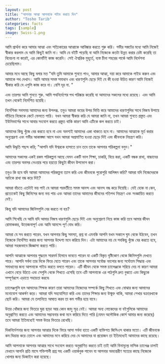 ```yaml
---
layout: post
title: "আপনার আত্মা আপনাকে গাইড করতে দিন"
author: "Tosho Tarib"
categories: facts
tags: [sample]
image: Swiss-1.png
---
```





আমি প্রার্থনা করে আমার আত্মা এবং সত্যিকারের আত্মাকে আবিষ্কার করতে শুরু করি। গভীর সঙ্কটের মধ্যে আমি নিজেই স্বীকার করলাম যে আমি কিছুই জানি না। আমি যে বইটি পড়েছি বা আমি নিজেকে কতটা উন্নত করার চেষ্টা করেছি তা বিবেচনা না করেই, এর কোনটিই কাজ করেনি। সেই ঐশ্বরিক মুহূর্তে, ব্যস্ত চীনা শহরের পার্কে আমি নির্দেশনা চেয়েছিলাম।

আমার মনে আছে কিছু বলার মত "যদি তুমি আমাকে শুনতে পাও, আমার আত্মা, দয়া করে আমাকে গাইড করুন এবং আমাকে পথ দেখান। আমি আমার সমস্ত সমাধান এবং ধারণাগুলি ছেড়ে দিই যে কী হওয়া উচিত কারণ আমি নিজেই স্বীকার করি যে এগুলি কাজ করে না। বেশি দূর না. "

এবং তারপর আমি শুনতে শুরু. আমি পথনির্দেশের পথ পরিষ্কার করেছি যা আমাদের সকলের মধ্যে রয়েছে। এবং আমি তখন থেকেই নির্দেশিত হয়েছি।

নির্দেশিকা সবসময় আমাদের জন্য উপলব্ধ. তবুও আমরা ভয়ের উপর ভিত্তি করে আমাদের ধারণাগুলির সাথে নিজস্ব উপায়ে দাঁড়িয়ে নিজেকে কেটে ফেলতে পারি। যখন আমরা স্বীকার করি যে আমরা জানি না, তখন আমরা শুনতে প্রস্তুত এবং ইউনিভার্সের সাথে আবার সংযোগ করতে প্রস্তুত থাকি কারণ আমি এটিকে কল করতে চাই।

আমাদের কিছু খুঁজে বের করতে হবে না এবং অবশ্যই আমাদের একা থাকতে হবে না। আমাদের আত্মাকে মূর্ত করার অনুপ্রেরণা এবং গভীর আকাঙ্ক্ষা আসে যখন আমরা অপ্রমাণিত হওয়া ছেড়ে দিই এবং জীবনকে নিয়ন্ত্রণ করি।

আমি উদ্ধৃতি পছন্দ করি; "আপনি যদি ঈশ্বরকে হাসাতে চান তবে তাকে আপনার পরিকল্পনা বলুন।"

আমাদের সকলের একই রকম পরিকল্পনা আছে যেমন একটি ভাল শিক্ষা, চাকরি, বিয়ে করা, একটি বন্ধক রাখা, বাচ্চাদের এবং তারপর অবসর নেওয়ার পরে হয়তো কিছুটা জীবন উপভোগ করা।

তবুও কি হবে যদি আমরা আমাদের পরিকল্পনা ত্যাগ করি এবং জীবনকে পুরোপুরি আলিঙ্গন করি? আমরা যদি নিজেদেরকে আটকে রাখা বন্ধ করে দিই?

আমরা বাঁচতে এতটাই ভয় পাই যে আমরা পরবর্তীতে সমস্ত আনন্দ এবং আনন্দ বন্ধ করে দিয়েছি। যেই হোক না কেন, প্রত্যেকেই কিছু জিনিসের জন্য ভয় পায় এবং আমরা তাদের আমাদের জীবনের গতিপথ নিয়ন্ত্রণ এবং সংজ্ঞায়িত করতে দেই।

কিন্তু যদি আমাদের জিনিসগুলি বের করতে না হয়?

আমি শিখেছি যে আমি যদি আমার নিজস্ব ধারণাগুলি ছেড়ে দিই এবং অনুপ্রেরণা নিয়ে কাজ করি তবে আমার জীবন রোমাঞ্চকর, উত্তেজনাপূর্ণ এবং আমি আনন্দে পূর্ণ বোধ করি।

আমরা যে সব করতে পারেন. যখন আপনার কিছু সমস্যা, প্রশ্ন বা এমনকি আপনি যখন সকালে ঘুম থেকে উঠবেন, তখন নিজেকে নির্দেশিত করার জন্য আপনার উদ্দেশ্য মনে করিয়ে দিন। এটা আমাদের নয় যে সবকিছু খুঁজে বের করতে হবে, আমরা সহজভাবে জিজ্ঞাসা করতে পারি।

আপনি আত্মাকে আপনার শুদ্ধতম সারমর্ম হিসাবে ভাবতে পারেন যা একটি বিস্তৃত দৃষ্টিকোণ থেকে জিনিসগুলি দেখতে পারে। আপনি সর্বদা তার দিকে ফিরে যেতে পারেন এবং তাকে আপনার সর্বোচ্চ ভালোর জন্য সর্বোত্তম সিদ্ধান্ত এবং সমাধানের জন্য আপনাকে গাইড করতে বলতে পারেন। এটি জীবন থেকে সমস্ত চ্যালেঞ্জকে সরিয়ে দেয় না কারণ আমরা এখানে বেড়ে উঠতে এবং সেগুলি থেকে শিখতে এসেছি তবে এটি আপনাকে এর পাঠগুলি দ্রুত বুঝতে এবং কিছুকে সম্পূর্ণরূপে এড়াতে সহায়তা করবে৷

চ্যালেঞ্জগুলি হল আমাদের শিক্ষক কারণ তারা আমাদের নিজেদের সম্পর্কে কিছু শিখতে এবং বোঝার জন্য আমাদের মনোযোগ আকর্ষণ করে। আমরা যদি সহযোগিতা করি এবং তাদের শিক্ষার জন্য উন্মুক্ত থাকি, আমরা শেখার বক্ররেখাকে ছোট করি। আমরা যে তলানিতে আঘাত করব তা কম গভীর হয়ে যাবে।

উত্তর খোঁজার জন্য ভিতরে ঘুরা ছাড়া আর কোন জাদু সূত্র নেই। আমরা অন্য লোকেদের বা বইগুলিকে আমাদের অনুপ্রাণিত করতে এবং আমাদের সম্ভাবনার কথা মনে করিয়ে দিতে পারি (যেমন অলৌকিক কোর্স আমার জন্য করেছে) তবে আমরা ইতিমধ্যেই সমস্ত উত্তর ভিতরে রেখেছি।

দিকনির্দেশনার জন্য আপনার আত্মার দিকে ফিরে আসা সর্বদা হাতে একটি ব্যক্তিগত জিপিএস থাকার মতো। এটি জীবনকে কম বিভ্রান্ত করে তোলে এবং আমাদের মনে করিয়ে দেয় যে আমাদের যা প্রয়োজন তা ইতিমধ্যেই আমাদের কাছে রয়েছে।

আমি আপনাকে আপনার আত্মার সাথে সংযোগ করতে অনুপ্রাণিত করতে চাই তাই আমি বিনামূল্যে মাসিক চ্যালেঞ্জ চালাই যেখানে আপনি প্রতি মাসে শক্তিশালী প্রশ্ন সহ একটি ওয়ার্কবুক পাবেন যা আপনার অভ্যন্তরীণ সত্যের কাছে নিজেকে খোলার জন্য ডিজাইন করা হয়েছে।
